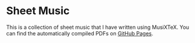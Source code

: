 # Sheet Music

This is a collection of sheet music that I have written using MusiXTeX. You can find the automatically compiled PDFs on
[GitHub Pages](https://huljar.github.io/sheet-music/).